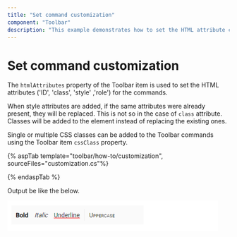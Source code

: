 ```yaml
---
title: "Set command customization"
component: "Toolbar"
description: "This example demonstrates how to set the HTML attribute commands to Essential JS 2 Toolbar component items."
---
```


# Set command customization

The `htmlAttributes` property of the Toolbar item is used to set the HTML attributes ('ID', 'class', 'style' ,'role') for the commands.

When style attributes are added, if the same attributes were already present, they will be replaced. This is not so in the case of `class` attribute. Classes will be added to the element instead of replacing the existing ones.

Single or multiple CSS classes can be added to the Toolbar commands using the Toolbar item `cssClass` property.

{% aspTab  template="toolbar/how-to/customization", sourceFiles="customization.cs"%}

{% endaspTab %}

Output be like the below.

![Alt text](../images/toolbar_command.PNG)